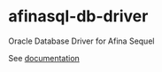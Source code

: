 # afinasql-db-driver

Oracle Database Driver for Afina Sequel

See [documentation](https://igorgo.github.io/afinasql-db-driver/)
